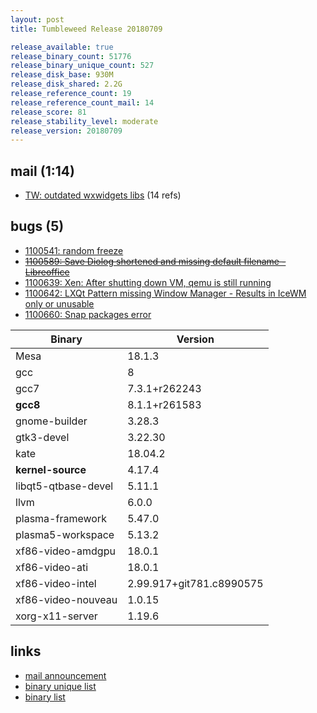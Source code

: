 ```yaml
---
layout: post
title: Tumbleweed Release 20180709

release_available: true
release_binary_count: 51776
release_binary_unique_count: 527
release_disk_base: 930M
release_disk_shared: 2.2G
release_reference_count: 19
release_reference_count_mail: 14
release_score: 81
release_stability_level: moderate
release_version: 20180709
---
```


## mail (1:14)

- [TW: outdated wxwidgets libs](https://lists.opensuse.org/opensuse-factory/2018-07/msg00076.html) (14 refs)

## bugs (5)

<!--more-->

- [1100541: random freeze](https://bugzilla.opensuse.org/show_bug.cgi?id=1100541)
- ~~[1100589: Save Diolog shortened and missing default filename - Libreoffice](https://bugzilla.opensuse.org/show_bug.cgi?id=1100589)~~
- [1100639: Xen: After shutting down VM, qemu is still running](https://bugzilla.opensuse.org/show_bug.cgi?id=1100639)
- [1100642: LXQt Pattern missing Window Manager - Results in IceWM only or unusable](https://bugzilla.opensuse.org/show_bug.cgi?id=1100642)
- [1100660: Snap packages error](https://bugzilla.opensuse.org/show_bug.cgi?id=1100660)

Binary | Version
--- | ---
Mesa | 18.1.3
gcc | 8
gcc7 | 7.3.1+r262243
**gcc8** | 8.1.1+r261583
gnome-builder | 3.28.3
gtk3-devel | 3.22.30
kate | 18.04.2
**kernel-source** | 4.17.4
libqt5-qtbase-devel | 5.11.1
llvm | 6.0.0
plasma-framework | 5.47.0
plasma5-workspace | 5.13.2
xf86-video-amdgpu | 18.0.1
xf86-video-ati | 18.0.1
xf86-video-intel | 2.99.917+git781.c8990575
xf86-video-nouveau | 1.0.15
xorg-x11-server | 1.19.6

## links

- [mail announcement](https://lists.opensuse.org/opensuse-factory/2018-07/msg00069.html)
- [binary unique list](http://download.tumbleweed.boombatower.com/20180709/rpm.unique.list)
- [binary list](http://download.tumbleweed.boombatower.com/20180709/rpm.list)
